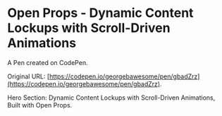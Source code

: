 # Open Props - Dynamic Content Lockups with Scroll-Driven Animations

A Pen created on CodePen.

Original URL: [https://codepen.io/georgebawesome/pen/gbadZrz](https://codepen.io/georgebawesome/pen/gbadZrz).

Hero Section: Dynamic Content Lockups with Scroll-Driven Animations, Built with Open Props.